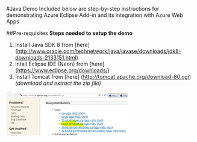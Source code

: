 ﻿#Java Demo
Included below are step-by-step instructions for demonstrating Azure Eclipse Add-in and its integration with Azure Web Apps

##Pre-requisites
**Steps needed to setup the demo**

  1. Install Java SDK 8 from [here] (http://www.oracle.com/technetwork/java/javase/downloads/jdk8-downloads-2133151.html)
  2. Intall Eclipse IDE (Neon) from [here] (https://www.eclipse.org/downloads/)
  3. Install Tomcat from [here] (http://tomcat.apache.org/download-80.cgi) *(download and extract the zip file)*

  ![Download Tomcat](media/image002.jpg)
